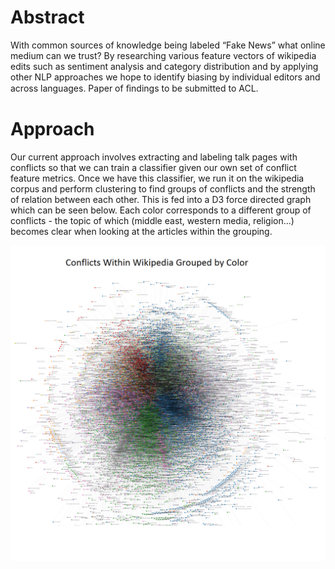 # Abstract

With common sources of knowledge being labeled “Fake News” what online medium can we trust? By researching various feature vectors of wikipedia edits such as sentiment analysis and category distribution and by applying other NLP approaches we hope to identify biasing by individual editors and across languages. Paper of ﬁndings to be submitted to ACL.

# Approach

Our current approach involves extracting and labeling talk pages with conflicts so that we can train a classifier given our own set of conflict feature metrics. Once we have this classifier, we run it on the wikipedia corpus and perform clustering to find groups of conflicts and the strength of relation between each other. This is fed into a D3 force directed graph which can be seen below. Each color corresponds to a different group of conflicts - the topic of which (middle east, western media, religion...) becomes clear when looking at the articles within the grouping.

![Alt Text](https://github.com/honeyimholm/Fake_News/blob/master/visualizations/wikipedia_conflict_grouping.png)
